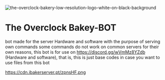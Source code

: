 ![the-overclock-bakery-low-resolution-logo-white-on-black-background](https://user-images.githubusercontent.com/77400555/204134472-6c8c7761-575d-4008-a318-4808a5b72962.png)
# The Overclock Bakey-BOT
bot made for the server Hardware and software with the purpose of serving own commands
some commands do not work on common servers for their own reasons, this bot is for use on https://discord.gg/wVmMz8YZdb (Hardware and software), that is, this is just base codes in case you want to use files from this bot

https://cdn.ibakerserver.pt/zpnsHF.png
